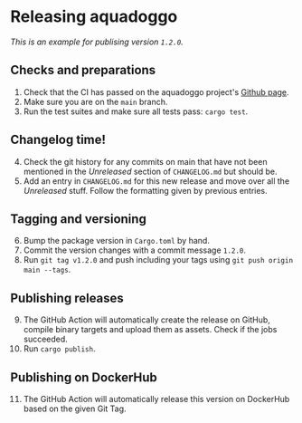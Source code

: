 # Releasing aquadoggo

_This is an example for publising version `1.2.0`._

## Checks and preparations

1. Check that the CI has passed on the aquadoggo project's [Github page](https://github.com/p2panda/aquadoggo).
2. Make sure you are on the `main` branch.
3. Run the test suites and make sure all tests pass: `cargo test`.

## Changelog time!

4. Check the git history for any commits on main that have not been mentioned in the _Unreleased_ section of `CHANGELOG.md` but should be.
5. Add an entry in `CHANGELOG.md` for this new release and move over all the _Unreleased_ stuff. Follow the formatting given by previous entries.

## Tagging and versioning

6. Bump the package version in `Cargo.toml` by hand.
7. Commit the version changes with a commit message `1.2.0`.
8. Run `git tag v1.2.0` and push including your tags using `git push origin main --tags`.

## Publishing releases

9. The GitHub Action will automatically create the release on GitHub, compile binary targets and upload them as assets. Check if the jobs succeeded.
10. Run `cargo publish`.

## Publishing on DockerHub

11. The GitHub Action will automatically release this version on DockerHub based on the given Git Tag.
